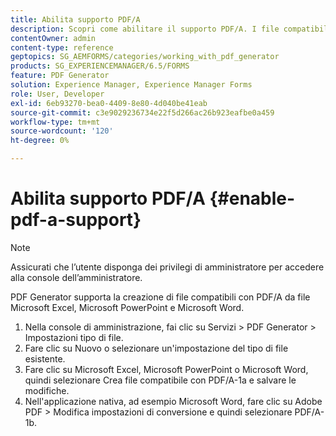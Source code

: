 ```yaml
---
title: Abilita supporto PDF/A
description: Scopri come abilitare il supporto PDF/A. I file compatibili con PDF/A possono essere creati da file Microsoft Excel, Microsoft PowerPoint e Microsoft Word.
contentOwner: admin
content-type: reference
geptopics: SG_AEMFORMS/categories/working_with_pdf_generator
products: SG_EXPERIENCEMANAGER/6.5/FORMS
feature: PDF Generator
solution: Experience Manager, Experience Manager Forms
role: User, Developer
exl-id: 6eb93270-bea0-4409-8e80-4d040be41eab
source-git-commit: c3e9029236734e22f5d266ac26b923eafbe0a459
workflow-type: tm+mt
source-wordcount: '120'
ht-degree: 0%

---
```


# Abilita supporto PDF/A {#enable-pdf-a-support}

>[!NOTE]
> 
> Assicurati che l’utente disponga dei privilegi di amministratore per accedere alla console dell’amministratore.

PDF Generator supporta la creazione di file compatibili con PDF/A da file Microsoft Excel, Microsoft PowerPoint e Microsoft Word.

1. Nella console di amministrazione, fai clic su Servizi > PDF Generator > Impostazioni tipo di file.
1. Fare clic su Nuovo o selezionare un&#39;impostazione del tipo di file esistente.
1. Fare clic su Microsoft Excel, Microsoft PowerPoint o Microsoft Word, quindi selezionare Crea file compatibile con PDF/A-1a e salvare le modifiche.
1. Nell&#39;applicazione nativa, ad esempio Microsoft Word, fare clic su Adobe PDF > Modifica impostazioni di conversione e quindi selezionare PDF/A-1b.
